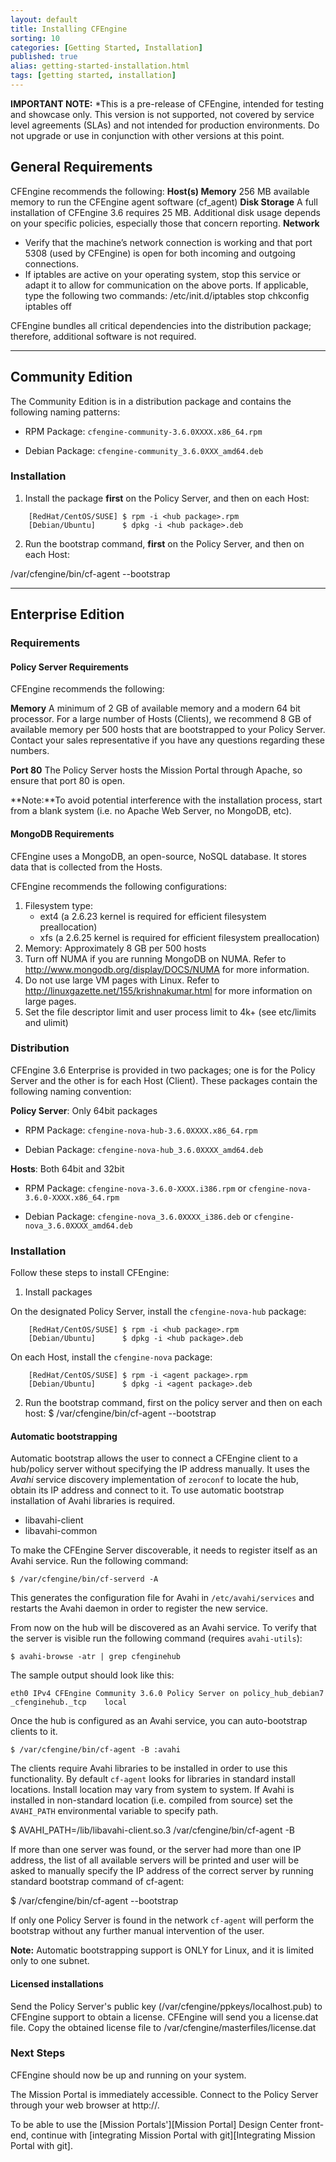 ```yaml
---
layout: default
title: Installing CFEngine
sorting: 10
categories: [Getting Started, Installation]
published: true
alias: getting-started-installation.html
tags: [getting started, installation]
---
```


**IMPORTANT NOTE:** *This is a pre-release of CFEngine, intended for testing and  showcase only. This version is not supported, not covered by service level agreements (SLAs) and not intended for production environments. Do not upgrade or use in conjunction with other versions at this point.

<!--- TODO: move up when no longer a pre-release
-->

## General Requirements

CFEngine recommends the following:
**Host(s) Memory** 
256 MB available memory to run the CFEngine agent software (cf_agent)
**Disk Storage** 
A full installation of CFEngine 3.6 requires 25 MB. Additional disk usage 
depends on your specific policies, especially those that concern reporting.
**Network**
* Verify that the machine’s network connection is working and that port 5308 
(used by CFEngine) is open for both incoming and outgoing connections. 
* If iptables are active on your operating system, stop this service or adapt it to allow for communication on the above ports. If applicable, type the following two commands: 
/etc/init.d/iptables stop 
chkconfig iptables off

CFEngine bundles all critical dependencies into the distribution package; therefore, additional software is not required.

****

## Community Edition

The Community Edition is in a distribution package and contains the following naming patterns:

* RPM Package: `cfengine-community-3.6.0XXXX.x86_64.rpm`

* Debian Package: `cfengine-community_3.6.0XXX_amd64.deb`

### Installation 
1. Install the package **first** on the Policy Server, and then on each Host:
```
    [RedHat/CentOS/SUSE] $ rpm -i <hub package>.rpm
    [Debian/Ubuntu]      $ dpkg -i <hub package>.deb
```
2. Run the bootstrap command, **first** on the Policy Server, and then on each Host:

/var/cfengine/bin/cf-agent --bootstrap <ip address of policy server>


****

## Enterprise Edition

### Requirements
#### Policy Server Requirements

CFEngine recommends the following:

**Memory**
A minimum of 2 GB of available memory and a modern 64 bit processor. For a large number of Hosts
(Clients), we recommend 8 GB of available memory per 500 hosts that are bootstrapped to your Policy Server. Contact your sales representative if you have any questions regarding these numbers. 

**Port 80**
The Policy Server hosts the Mission Portal through Apache, so ensure that port 80 is open.

**Note:**To avoid potential interference with the installation process, start from a 
blank system (i.e. no Apache Web Server, no MongoDB, etc).

#### MongoDB Requirements
CFEngine uses a MongoDB, an open-source, NoSQL database. It stores data that is collected from the Hosts. 

CFEngine recommends the following configurations:

1. Filesystem type:
   - ext4 (a 2.6.23 kernel is required for efficient filesystem preallocation)
   - xfs (a 2.6.25 kernel is required for efficient filesystem preallocation)
2. Memory: Approximately 8 GB per 500 hosts
3. Turn off NUMA if you are running MongoDB on NUMA. Refer to http://www.mongodb.org/display/DOCS/NUMA for more information.
4. Do not use large VM pages with Linux. Refer to http://linuxgazette.net/155/krishnakumar.html for more information on large pages.
5. Set the file descriptor limit and user process limit to 4k+ (see etc/limits and ulimit)

### Distribution

CFEngine 3.6 Enterprise is provided in two packages; one is for the Policy Server and the other is for each Host (Client). These packages contain the following naming convention:

**Policy Server**: Only 64bit packages

* RPM Package: `cfengine-nova-hub-3.6.0XXXX.x86_64.rpm`

* Debian Package: `cfengine-nova-hub_3.6.0XXXX_amd64.deb`

**Hosts**: Both 64bit and 32bit

* RPM Package: `cfengine-nova-3.6.0-XXXX.i386.rpm` or `cfengine-nova-3.6.0-XXXX.x86_64.rpm`

* Debian Package: `cfengine-nova_3.6.0XXXX_i386.deb` or `cfengine-nova_3.6.0XXXX_amd64.deb`

### Installation

Follow these steps to install CFEngine:

1. Install packages

On the designated Policy Server, install the `cfengine-nova-hub` package:

```
    [RedHat/CentOS/SUSE] $ rpm -i <hub package>.rpm
    [Debian/Ubuntu]      $ dpkg -i <hub package>.deb
```

On each Host, install the `cfengine-nova` package:

```
    [RedHat/CentOS/SUSE] $ rpm -i <agent package>.rpm
    [Debian/Ubuntu]      $ dpkg -i <agent package>.deb
```

2. Run the bootstrap command, first on the policy server and then on each host:
  $ /var/cfengine/bin/cf-agent --bootstrap <IP address of the Policy Server>

#### Automatic bootstrapping
Automatic bootstrap allows the user to connect a CFEngine client to a 
hub/policy server without specifying the IP address manually. 
It uses the *Avahi* service discovery implementation of `zeroconf` to locate 
the hub, obtain its IP address and connect to it. To use automatic bootstrap 
installation of Avahi libraries is required.

* libavahi-client
* libavahi-common

To make the CFEngine Server discoverable, it needs to register itself as an 
Avahi service. Run the following command:

    $ /var/cfengine/bin/cf-serverd -A

This generates the configuration file for Avahi in `/etc/avahi/services` and 
restarts the Avahi daemon in order to register the new service.

From now on the hub will be discovered as an Avahi service. To verify that the 
server is visible run the following command (requires `avahi-utils`):

    $ avahi-browse -atr | grep cfenginehub

The sample output should look like this:

    eth0 IPv4 CFEngine Community 3.6.0 Policy Server on policy_hub_debian7  _cfenginehub._tcp    local

Once the hub is configured as an Avahi service, you can auto-bootstrap clients 
to it.

    $ /var/cfengine/bin/cf-agent -B :avahi

The clients require Avahi libraries to be installed in order to use this 
functionality. By default `cf-agent` looks for libraries in standard install 
locations. Install location may vary from system to system. If Avahi is 
installed in non-standard location (i.e. compiled from source) set the 
`AVAHI_PATH` environmental variable to specify path.

   $ AVAHI_PATH=/lib/libavahi-client.so.3 /var/cfengine/bin/cf-agent -B

If more than one server was found, or the server had more than one IP address, 
the list of all available servers will be printed and user will be asked to 
manually specify the IP address of the correct server by running standard 
bootstrap command of cf-agent:

   $ /var/cfengine/bin/cf-agent --bootstrap <IP address>

If only one Policy Server is found in the network `cf-agent` will perform the 
bootstrap without any further manual intervention of the user.

**Note:** Automatic bootstrapping support is ONLY for Linux, and it is limited only to one subnet.

#### Licensed installations
Send the Policy Server's public key (/var/cfengine/ppkeys/localhost.pub) to CFEngine support to obtain a license.
CFEngine will send you a license.dat file. Copy the obtained license file to /var/cfengine/masterfiles/license.dat

### Next Steps
CFEngine should now be up and running on your system.

The Mission Portal is immediately accessible. Connect to the Policy Server through your web browser at http://<IP address of your Policy Server>.


To be able to use the [Mission Portals'][Mission Portal] Design Center front-end, continue with 
[integrating Mission Portal with git][Integrating Mission Portal with git].

